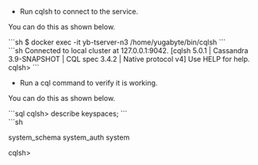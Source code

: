 ---
---

- Run cqlsh to connect to the service.

You can do this as shown below.
<div class='copy separator-dollar'>
```sh
$ docker exec -it yb-tserver-n3 /home/yugabyte/bin/cqlsh
```
</div>
```sh
Connected to local cluster at 127.0.0.1:9042.
[cqlsh 5.0.1 | Cassandra 3.9-SNAPSHOT | CQL spec 3.4.2 | Native protocol v4]
Use HELP for help.
cqlsh> 
```

- Run a cql command to verify it is working.

You can do this as shown below.
<div class='copy separator-gt'>
```sql
cqlsh> describe keyspaces;
```
</div>
```sh

system_schema  system_auth  system

cqlsh> 
```

